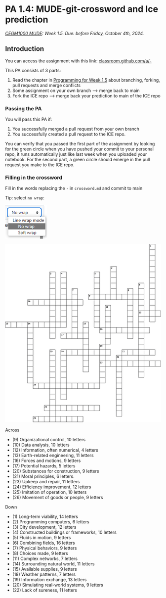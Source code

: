 # PA 1.4: MUDE-git-crossword and Ice prediction
*[CEGM1000 MUDE](http://mude.citg.tudelft.nl/): Week 1.5. Due: before Friday, October 4th, 2024.*

## Introduction

You can access the assignment with this link: [classroom.github.com/a/-](https://classroom.github.com/a/-)

This PA consists of 3 parts:

1. Read the chapter in [Programming for Week 1.5](https://mude.citg.tudelft.nl/2024/book/programming/week_1_4.html) about branching, forking, pull requests and merge conflicts
2. Some assignment on your own branch --> merge back to main
3. Fork the ICE repo --> merge back your prediction to main of the ICE repo

### Passing the PA

You will pass this PA if:
1. You successfully merged a pull request from your own branch
2. You successfully created a pull request to the ICE repo.

You can verify that you passed the first part of the assignment by looking for the green circle when you have pushed your commit to your personal repo, it runs automatically just like last week when you uploaded your notebook.
For the second part, a green circle should emerge in the pull request you make to the ICE repo.

### Filling in the crossword
Fill in the words replacing the `-` in `crossword.md` and commit to main

Tip: select `no wrap`:

![no wrap](auxiliary_files/no_wrap.png)

![Mude crossword](auxiliary_files/mude.svg)

Across
- (9) Organizational control, 10 letters
- (10) Data analysis, 10 letters
- (12) Information, often numerical, 4 letters
- (13) Earth-related engineering, 11 letters
- (16) Forces and motions, 9 letters
- (17) Potential hazards, 5 letters
- (20) Substances for construction, 9 letters
- (21) Moral principles, 6 letters.
- (23) Upkeep and repair, 11 letters
- (24) Efficiency improvement, 12 letters
- (25) Imitation of operation, 10 letters
- (26) Movement of goods or people, 9 letters

Down
- (1) Long-term viability, 14 letters
- (2) Programming computers, 6 letters
- (3) City development, 12 letters
- (4) Constructed buildings or frameworks, 10 letters
- (5) Fluids in motion, 9 letters
- (6) Combining fields, 16 letters
- (7) Physical behaviors, 9 letters
- (8) Choices made, 9 letters
- (11) Complex networks, 7 letters
- (14) Surrounding natural world, 11 letters
- (15) Available supplies, 9 letters
- (18) Weather patterns, 7 letters
- (19) Information exchange, 13 letters
- (20) Simulating real-world systems, 9 letters
- (22) Lack of sureness, 11 letters
